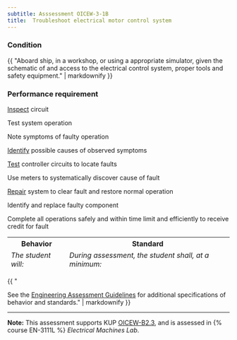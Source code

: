 ```yaml
---
subtitle: Asssessment OICEW-3-1B
title:  Troubleshoot electrical motor control system
---
```




### Condition

{{ "Aboard ship, in a workshop, or using a appropriate simulator, given the schematic of and access to the electrical control system, proper tools and safety equipment." | markdownify }}

### Performance requirement 

<table width='100%' class='Guidelines'>
 <thead>
 <tr>
     <th class='thirty'>Behavior</th>
     <th class='seventy'>Standard</th>
 </tr>
 <tr>
     <td><em>The student will:</em></td>
     <td><em>During assessment, the student shall, at a minimum:</em></td>
 </tr>
 </thead>
 <tbody>


<!--rowstart-->

[Inspect](guidelines#evaluateinspecttest) circuit

<!--cellbreak-->

Test system operation

Note symptoms of faulty operation

<!--rowend-->


<!--rowstart-->

[Identify](guidelines#identify) possible causes of observed symptoms

<!--cellbreak-->



<!--rowend-->


<!--rowstart-->

[Test](guidelines#evaluateinspecttest) controller circuits to locate faults

<!--cellbreak-->

Use meters to systematically discover cause of fault

<!--rowend-->


<!--rowstart-->

[Repair](guidelines#repair) system to clear fault and restore normal operation

<!--cellbreak-->

Identify and replace faulty component

Complete all operations safely and within time limit and efficiently to receive credit for fault

<!--rowend-->


 </tbody>
 </table>

{{ "

See the [Engineering Assessment Guidelines](guidelines) for additional specifications of behavior and standards." | markdownify }}


*****

**Note:** This assessment supports KUP [OICEW-B2.3]({{site.baseurl}}/tables/31.html#OICEW-B2.3), and is assessed in  {% course  EN-3111L %}  *Electrical Machines Lab*. 

